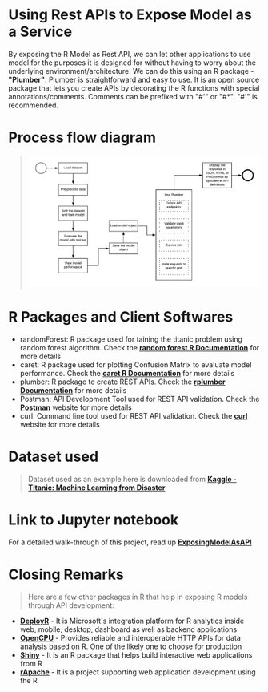 # Using Rest APIs to Expose Model as a Service
By exposing the R Model as Rest API, we can let other applications to use model for the purposes it is designed for without having to worry about the underlying environment/architecture.
We can do this using an R package - **"Plumber"**. Plumber is straightforward and easy to use. It is an open source package that lets you create APIs by decorating the R functions with special annotations/comments. Comments can be prefixed with "#'" or "#*". "#'" is recommended.

# Process flow diagram
> ![Entire Process Flow](Images/Flow_Diagram.png)

# R Packages and Client Softwares
 - randomForest: R package used for taining the titanic problem using random forest algorithm. Check the **[random forest R Documentation](https://www.rdocumentation.org/packages/randomForest/versions/4.6-14/topics/randomForest)** for more details
 - caret: R package used for plotting Confusion Matrix to evaluate model performance. Check the **[caret R Documentation](https://www.rdocumentation.org/packages/caret)** for more details
 - plumber: R package to create REST APIs. Check the **[rplumber Documentation](https://www.rplumber.io/)** for more details
 - Postman: API Development Tool used for REST API validation. Check the **[Postman](https://www.getpostman.com/)** website for more details
 - curl: Command line tool used for REST API validation. Check the **[curl](https://curl.haxx.se/)** website for more details
 
 # Dataset used
 > Dataset used as an example here is downloaded from **[Kaggle - Titanic: Machine Learning from Disaster](https://www.kaggle.com/c/titanic/data)**
 
 # Link to Jupyter notebook
 For a detailed walk-through of this project, read up **[ExposingModelAsAPI](https://github.com/Ashwini-Rao/ExposingModelAsAPI/blob/master/ExposeModelAsAPI.ipynb)**
 
 # Closing Remarks
> Here are a few other packages in R that help in exposing R models through API development:
 -  **[DeployR](https://docs.microsoft.com/en-us/machine-learning-server/deployr/deployr-about)** - It is Microsoft's integration platform for R analytics inside web, mobile, desktop, dashboard as well as backend applications
 -  **[OpenCPU](https://www.opencpu.org/)** - Provides reliable and interoperable HTTP APIs for data analysis based on R. One of the likely one to choose for production
 -  **[Shiny](http://shiny.rstudio.com/)** - It is an R package that helps build interactive web applications from R
 - **[rApache](https://www.r-bloggers.com/exposing-r-script-as-api/)** - It is a project supporting web application development using the R
